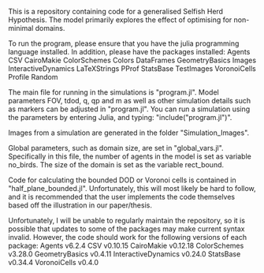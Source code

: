 This is a repository containing code for a generalised Selfish Herd Hypothesis. The model primarily explores the effect of optimising for non-minimal domains. 

To run the program, please ensure that you have the julia programming language installed. In addition, please have the packages installed: 
Agents
CSV
CairoMakie
ColorSchemes
Colors
DataFrames
GeometryBasics
Images
InteractiveDynamics
LaTeXStrings
PProf
StatsBase
TestImages
VoronoiCells
Profile
Random 

The main file for running in the simulations is "program.jl". Model parameters FOV, tdod, q, qp and m as well as other simulation details such as markers can be adjusted in "program.jl". You can run a simulation using the parameters by entering Julia, and typing: "include("program.jl")". 

Images from a simulation are generated in the folder "Simulation_Images". 

Global parameters, such as domain size, are set in "global_vars.jl". Specifically in this file, the number of agents in the model is set as variable no_birds. The size of the domain is set as the variable rect_bound.  

Code for calculating the bounded DOD or Voronoi cells is contained in "half_plane_bounded.jl". Unfortunately, this will most likely be hard to follow, and it is recommended that the user implements the code themselves based off the illustration in our paper/thesis.

Unfortunately, I will be unable to regularly maintain the repository, so it is possible that updates to some of the packages may make current syntax invalid. However, the code should work for the following versions of each package:
Agents v6.2.4
CSV v0.10.15
CairoMakie v0.12.18
ColorSchemes v3.28.0
GeometryBasics v0.4.11
InteractiveDynamics v0.24.0
StatsBase v0.34.4
VoronoiCells v0.4.0

